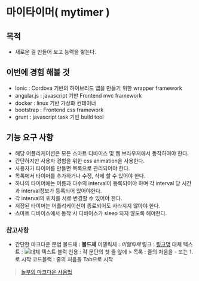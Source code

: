 # 마이타이머( mytimer )

## 목적
- 새로운 걸 만들어 보고 능력을 쌓는다.
 
## 이번에 경험 해볼 것
- Ionic : Cordova 기반의 하이브리드 앱을 만들기 위한 wrapper framework
- angular.js : javascript 기반 Frontend mvc framework
- docker : linux 기반 가상화 컨테이너
- bootstrap : Frontend css framework
- grunt : javascript task 기반 build tool
 
## 기능 요구 사항
- 해당 어플리케이션은 모든 스마트 디바이스 및 웹 브라우저에서 동작하여야 한다.
- 간단하지만 사용자 경험을 위한 css animation을 사용한다.
- 사용자가 타이머를 만들면 목록으로 관리되어야 한다.
- 목록에서 타이머를 추가하거나 수정, 삭제 할 수 있어야 한다.
- 하나의 타이머에는 이름과 다수의 interval이 등록되어야 하며 각 interval 당 시간과 interval정보가 등록되어 있어야한다.
- 각 interval의 위치를 서로 변경할 수 있어야 한다.
- 저장된 타이머는 어플리케이션이 종료되어도 사라지지 않아야 한다.
- 스마트 디바이스에서 동작 시 디바이스가 sleep 되지 않도록 해야한다.
 
### 참고사항
- 간단한 마크다운 문법
  볼드체 : **볼드체**
  이탤릭체 : *이탤릭체*
  링크 : [링크명](http://some-url.com)
  대체 텍스트 : ![대체 텍스트](http://some-url.com/a.png)
  블럭 인용 : 각 문단의 첫 줄 앞에 >
  목록 : 줄의 처음을 - 또는 1.로 시작
  코드블럭 : 줄의 처음을 Tab으로 시작
> [놀부의 마크다운 사용법](http://nolboo.github.io/blog/2014/04/15/how-to-use-markdown/)
